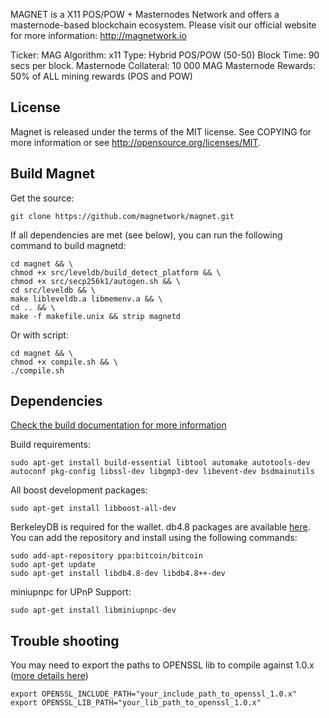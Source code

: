 
MAGNET is a X11 POS/POW + Masternodes Network and offers a masternode-based blockchain ecosystem.
Please visit our official website for more information: http://magnetwork.io

Ticker: MAG
Algorithm: x11
Type: Hybrid POS/POW (50-50)
Block Time: 90 secs per block.
Masternode Collateral: 10 000 MAG
Masternode Rewards: 50% of ALL mining rewards (POS and POW)

License
-------

Magnet is released under the terms of the MIT license. See COPYING for more information or see http://opensource.org/licenses/MIT.

Build Magnet
-------------

Get the source:

    git clone https://github.com/magnetwork/magnet.git

If all dependencies are met (see below), you can run the following command to build magnetd:

    cd magnet && \
    chmod +x src/leveldb/build_detect_platform && \
    chmod +x src/secp256k1/autogen.sh && \
    cd src/leveldb && \
    make libleveldb.a libmemenv.a && \
    cd .. && \
    make -f makefile.unix && strip magnetd
    
Or with script:    
    
    cd magnet && \
    chmod +x compile.sh && \
    ./compile.sh
    
Dependencies
------------

[Check the build documentation for more information](doc/build-unix.md)

Build requirements:

    sudo apt-get install build-essential libtool automake autotools-dev autoconf pkg-config libssl-dev libgmp3-dev libevent-dev bsdmainutils
    
All boost development packages:
    
    sudo apt-get install libboost-all-dev    

BerkeleyDB is required for the wallet. db4.8 packages are available [here](https://launchpad.net/~bitcoin/+archive/bitcoin).
You can add the repository and install using the following commands:

    sudo add-apt-repository ppa:bitcoin/bitcoin
    sudo apt-get update
    sudo apt-get install libdb4.8-dev libdb4.8++-dev
    
 miniupnpc for UPnP Support:

    sudo apt-get install libminiupnpc-dev
    
Trouble shooting
-------------

You may need to export the paths to OPENSSL lib to compile against 1.0.x ([more details here](https://github.com/magnetwork/magnet/issues/3#issuecomment-353893826))

    export OPENSSL_INCLUDE_PATH="your_include_path_to_openssl_1.0.x"
    export OPENSSL_LIB_PATH="your_lib_path_to_openssl_1.0.x"

